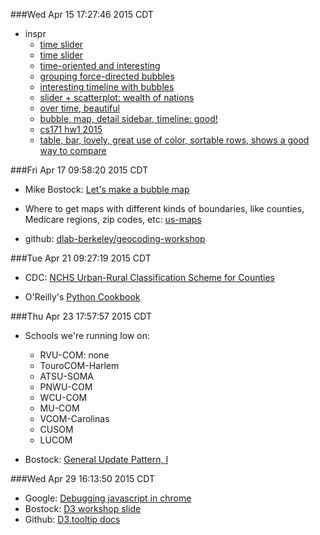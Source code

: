 ###Wed Apr 15 17:27:46 2015 CDT
* inspr
    * [time slider](http://www.lemonde.fr/politique/visuel/2012/09/18/de-maastricht-au-traite-budgetaire-les-oui-et-les-non-de-39-personnalites-politiques_1760615_823448.html)
    * [time slider](http://fcc.github.io/calltraffic/trafficbyyear.html)
    * [time-oriented and interesting](http://nextflu.org/H3N2/)
    * [grouping force-directed bubbles](http://improve.ro/sandbox/politicians/v1.1/)
    * [interesting timeline with bubbles](http://neuralengr.com/asifr/journals/)
    * [slider + scatterplot: wealth of nations](http://romsson.github.io/dragit/example/nations.html)
    * [over time, beautiful](http://petr-devaikin.github.io/katz/eng/timeline/)
    * [bubble, map, detail sidebar, timeline: good!](http://conflictstudy.asiafoundation.org/)
    * [cs171 hw1 2015](https://github.com/CS171/2015-cs171-homework/tree/master/hw1)
    * [table, bar, lovely, great use of color, sortable rows, shows a good way to compare](http://www.nytimes.com/interactive/2012/09/14/us/how-the-chicago-public-school-district-compares.html)

###Fri Apr 17 09:58:20 2015 CDT
* Mike Bostock: [Let's make a bubble map](http://bost.ocks.org/mike/bubble-map/)

* Where to get maps with different kinds of boundaries, like counties, Medicare regions, zip codes, etc:
    [us-maps](https://github.com/jgoodall/us-maps)

* github: [dlab-berkeley/geocoding-workshop](https://github.com/dlab-berkeley/geocoding-workshop)

###Tue Apr 21 09:27:19 2015 CDT
* CDC: [NCHS Urban-Rural Classification Scheme for Counties](http://www.cdc.gov/nchs/data_access/urban_rural.htm)

* O'Reilly's [Python Cookbook](http://chimera.labs.oreilly.com/books/1230000000393)

###Thu Apr 23 17:57:57 2015 CDT
* Schools we're running low on:
    * RVU-COM: none
    * TouroCOM-Harlem
    * ATSU-SOMA
    * PNWU-COM
    * WCU-COM
    * MU-COM
    * VCOM-Carolinas
    * CUSOM
    * LUCOM

* Bostock: [General Update Pattern, I](http://bl.ocks.org/mbostock/3808218)

###Wed Apr 29 16:13:50 2015 CDT
* Google: [Debugging javascript in chrome](https://developer.chrome.com/devtools/docs/javascript-debugging)
* Bostock: [D3 workshop slide](http://bost.ocks.org/mike/d3/workshop/#20)
* Github: [D3.tooltip docs](https://github.com/Caged/d3-tip/tree/master/docs)
